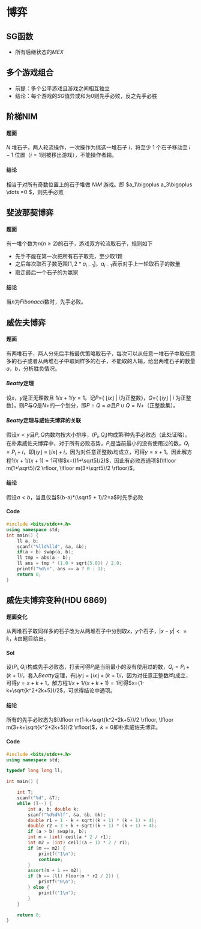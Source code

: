 # 博弈

## SG函数

- 所有后继状态的$MEX$



## 多个游戏组合

- 前提：多个公平游戏且游戏之间相互独立
- 结论：每个游戏的$SG$值异或和为$0$则先手必败，反之先手必胜



## 阶梯NIM

#### 题面

$N$ 堆石子，两人轮流操作，一次操作为挑选一堆石子 $i$，将至少 $1$ 个石子移动至 $i-1$ 位置（$i=1$则被移出游戏），不能操作者输。

#### 结论

相当于对所有奇数位置上的石子堆做 $NIM$ 游戏。即 $a_1\bigoplus a_3\bigoplus \dots =0 $，则先手必败



## 斐波那契博弈

#### 题面

有一堆个数为$n(n\geq 2)$的石子，游戏双方轮流取石子，规则如下

- 先手不能在第一次把所有石子取完，至少取1颗
- 之后每次取石子数范围$[1, 2*a_{i-1}]$，$a_{i-1}$表示对手上一轮取石子的数量
- 取走最后一个石子的为赢家

#### 结论

当$n$为$Fibonacci$数时，先手必败。



## 威佐夫博弈

#### 题面

有两堆石子，两人分先后手按最优策略取石子，每次可以从任意一堆石子中取任意多的石子或者从两堆石子中取同样多的石子，不能取的人输，给出两堆石子的数量$a$，$b$，分析胜负情况。

#### $Beatty$定理

设$x$，$y$是正无理数且 $1/x+1/y=1$。记$P$={ $\lfloor ix\rfloor$ | $i$为正整数}，$Q$={ $\lfloor iy\rfloor$ | $i$ 为正整数}，则$P$与$Q$是$N$+的一个划分，即$P\cap Q=\emptyset$且$P\cup Q=N+$（正整数集）。

#### $Beatty$定理与威佐夫博弈的关联

假设$x<y$且$P,Q$内数均按大小排序，$(P_i,Q_i)$构成第$i$种先手必败态（此处证略）。在朴素威佐夫博弈中，对于所有必败态势，$P_i$是当前最小的没有使用过的数，$Q_i=P_i+i$，即$\lfloor iy\rfloor=\lfloor ix\rfloor +i$，因为对任意正整数$i$均成立，可得$y=x+1$。因此解方程$1/x+1/(x+1)=1$可得$x=((1+\sqrt5)/2)$，因此有必败态通项$(\lfloor m(1+\sqrt5)/2 \rfloor, \lfloor m(3+\sqrt5)/2 \rfloor)$。

#### 结论

假设$a<b$，当且仅当$(b-a)*(\sqrt5 + 1)/2=a$时先手必败

#### Code

```c++
#include <bits/stdc++.h>
using namespace std;
int main() {
    ll a, b;
    scanf("%lld%lld", &a, &b);
    if(a > b) swap(a, b);
    ll tmp = abs(a - b);
    ll ans = tmp * (1.0 + sqrt(5.0)) / 2.0;
    printf("%d\n", ans == a ? 0 : 1);
    return 0;
}
```



## 威佐夫博弈变种(HDU 6869)

#### 题面变化

从两堆石子取同样多的石子改为从两堆石子中分别取$x$，$y$个石子，$|x-y|<=k$，$k$由题目给出。

#### Sol

设$(P_i,Q_i)$构成先手必败态，打表可得$P_i$是当前最小的没有使用过的数，$Q_i=P_i+(k+1)i$，套入$Beatty$定理，有$\lfloor iy\rfloor=\lfloor ix\rfloor +(k+1)i$，因为对任意正整数$i$均成立，可得$y=x+k+1$，解方程$1/x+1/(x+k+1)=1$可得$x=(1-k+\sqrt{k^2+2k+5})/2$，可求得结论中通项。

#### 结论

所有的先手必败态为$(\lfloor m(1-k+\sqrt{k^2+2k+5})/2 \rfloor, \lfloor m(3+k+\sqrt{k^2+2k+5})/2 \rfloor)$，$k=0$即朴素威佐夫博弈。

#### Code

```c++
#include <bits/stdc++.h>
using namespace std;

typedef long long ll;

int main() {

    int T;
    scanf("%d", &T);
    while (T--) {
        int a, b; double k;
        scanf("%d%d%lf", &a, &b, &k);
        double r1 = 1 - k + sqrt((k + 1) * (k + 1) + 4);
        double r2 = 3 + k + sqrt((k + 1) * (k + 1) + 4);
        if (a > b) swap(a, b);
        int m = (int) ceil(a * 2 / r1);
        int m2 = (int) ceil((a + 1) * 2 / r1);
        if (m == m2) {
            printf("1\n");
            continue;
        }
        assert(m + 1 == m2);
        if (b == (ll) floor(m * r2 / 2)) {
            printf("0\n");
        } else {
            printf("1\n");
        }
    }

    return 0;
}
```

